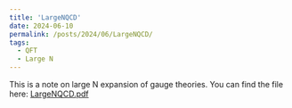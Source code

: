```yaml
---
title: 'LargeNQCD'
date: 2024-06-10
permalink: /posts/2024/06/LargeNQCD/
tags:
  - QFT
  - Large N
---
```


This is a note on large N expansion of gauge theories. 
You can find the file here: [LargeNQCD.pdf](../files/LargeNQCD.pdf)
